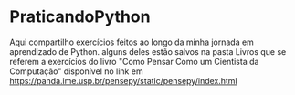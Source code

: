 # PraticandoPython
Aqui compartilho exercícios feitos ao longo da minha jornada em aprendizado de Python. alguns deles estão salvos na pasta Livros que se referem a exercícios do livro "Como Pensar Como um Cientista da Computação" disponível no link em https://panda.ime.usp.br/pensepy/static/pensepy/index.html
